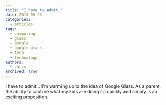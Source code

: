 ```yaml
---
title: "I have to Admit…"
date: 2013-05-23
categories:
  - articles
tags:
  - computing
  - glass
  - google
  - google-glass
  - tech
  - technology
authors:
  - chris
archived: true
---
```


I have to admit... I'm warming up to the idea of Google Glass. As a parent, the ability to capture what my kids are doing so quickly and simply is an exciting proposition.
